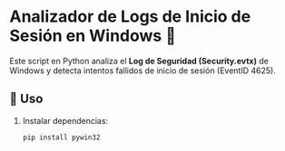 # Analizador de Logs de Inicio de Sesión en Windows 🔐

Este script en Python analiza el **Log de Seguridad (Security.evtx)** de Windows y detecta intentos fallidos de inicio de sesión (EventID 4625).

## 🚀 Uso
1. Instalar dependencias:
   ```bash
   pip install pywin32
